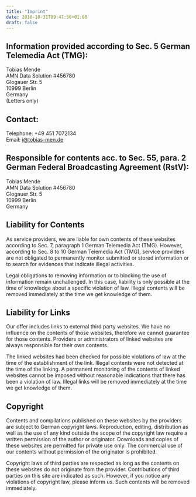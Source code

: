 ```yaml
---
title: "Imprint"
date: 2018-10-31T09:47:56+01:00
draft: false
---
```


## Information provided according to Sec. 5 German Telemedia Act (TMG):

Tobias Mende<br />
AMN Data Solution #456780<br />
Glogauer Str. 5<br />
10999 Berlin<br />
Germany<br />
(Letters only)

## Contact:

Telephone: +49 451 7072134<br />
Email: i@tobias-men.de

## Responsible for contents acc. to Sec. 55, para. 2 German Federal Broadcasting Agreement (RstV):

Tobias Mende<br />
AMN Data Solution #456780<br />
Glogauer Str. 5<br />
10999 Berlin<br />
Germany

## Liability for Contents

As service providers, we are liable for own contents of these websites according to Sec. 7, paragraph 1 German Telemedia Act (TMG). However, according to Sec. 8 to 10 German Telemedia Act (TMG), service providers are not obligated to permanently monitor submitted or stored information or to search for evidences that indicate illegal activities.

Legal obligations to removing information or to blocking the use of information remain unchallenged. In this case, liability is only possible at the time of knowledge about a specific violation of law. Illegal contents will be removed immediately at the time we get knowledge of them.

## Liability for Links

Our offer includes links to external third party websites. We have no influence on the contents of those websites, therefore we cannot guarantee for those contents. Providers or administrators of linked websites are always responsible for their own contents.

The linked websites had been checked for possible violations of law at the time of the establishment of the link. Illegal contents were not detected at the time of the linking. A permanent monitoring of the contents of
linked websites cannot be imposed without reasonable indications that there has been a violation of law. Illegal links will be removed immediately at the time we get knowledge of them.

## Copyright

Contents and compilations published on these websites by the providers are subject to German copyright laws. Reproduction, editing, distribution as well as the use of any kind outside the scope of the copyright law require a written permission of the author or originator. Downloads and copies of these websites are permitted for private use only.
The commercial use of our contents without permission of the originator is prohibited.

Copyright laws of third parties are respected as long as the contents on these websites do not originate from the provider. Contributions of third parties on this site are indicated as such. However, if you notice any violations of copyright law, please inform us. Such contents will be removed immediately.